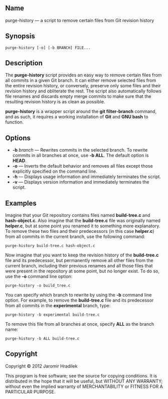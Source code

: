 Name
----

purge-history — a script to remove certain files from Git revision history

Synopsis
--------

    purge-history [-o] [-b BRANCH] FILE...

Description
-----------

The **purge-history** script provides an easy way to remove certain files from all commits in a given Git branch. It can either remove selected files from the entire revision history, or conversely, preserve only some files and their revision history and obliterate the rest. The script also automatically follows file renames and discards empty merge commits to make sure that the resulting revision history is as clean as possible.

**purge-history** is a wrapper script around the **git filter-branch** command, and as such, it requires a working installation of **Git** and **GNU bash** to function.

Options
-------

* **-b** *branch* — Rewrites commits in the selected branch. To rewrite commits in all branches at once, use **-b ALL**. The default option is **HEAD**.
* **-o** — Inverts the default behavior and removes all files except those explicitly specified on the command line.
* **-h** — Displays usage information and immediately terminates the script.
* **-v** — Displays version information and immediately terminates the script.

Examples
--------

Imagine that your Git repository contains files named **build-tree.c** and **hash-object.c**. Also imagine that the **build-tree.c** file was originally named **helper.c**, but at some point you renamed it to something more explanatory. To remove these two files and their predecessors (in this case **helper.c**) from all commits in the current branch, use the following command:

    purge-history build-tree.c hash-object.c

Now imagine that you want to keep the revision history of the **build-tree.c** file and its predecessor, but permanently remove all other files from the current branch, including their previous renames and all those files that were present in the repository at some point, but no longer exist. To do so, use the **-o** command line option:

    purge-history -o build_tree.c

You can specify which branch to rewrite by using the **-b** command line option. For example, to remove the **build-tree.c** file and its predecessor from all commits in the **experimental** branch, type:

    purge-history -b experimental build-tree.c

To remove this file from all branches at once, specify **ALL** as the branch name:

    purge-history -b ALL build-tree.c

Copyright
---------

Copyright © 2012 Jaromir Hradilek

This program is free software; see the source for copying conditions. It is distributed in the hope that it will be useful, but WITHOUT ANY WARRANTY; without even the implied warranty of MERCHANTABILITY or FITNESS FOR A PARTICULAR PURPOSE.

